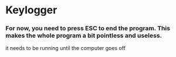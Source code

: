 # Keylogger

### For now, you need to press ESC to end the program. This makes the whole program a bit pointless and useless.

it needs to be running until the computer goes off

